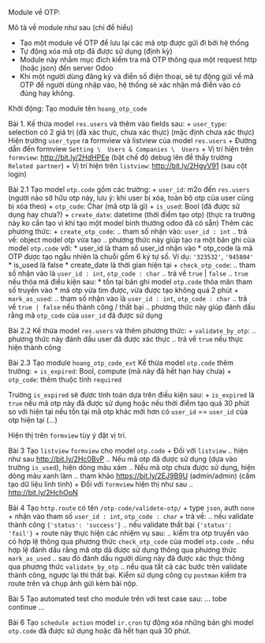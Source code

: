 Module về OTP:

Mô tà về module như sau (chỉ để hiểu)
- Tạo một module về OTP để lưu lại các mã otp được gửi đi bởi hệ thống
- Tự động xóa mã otp đã được sử dụng (định kỳ)
- Module này nhằm mục đích kiểm tra mã OTP thông qua một request http (hoặc json) đến server Odoo
- Khi một người dùng đăng ký và điền số điện thoại, sẽ tự động gửi về mã OTP để người dùng nhập vào, hệ thống sẽ xác nhận mã điền vào có đúng hay không.

Khởi động:
Tạo module tên `hoang_otp_code`


Bài 1.
Kế thừa model `res.users` và thêm vào fields sau:
	+ `user_type`: selection có 2 giá trị (đã xác thực, chưa xác thực) (mặc định chưa xác thực)
Hiện trường `user_type` ra formview và listview của model `res.users`
	+ Đường dẫn đến formview `Setting \  Users & Companies \  Users`
	+ Vị trí hiện trên `formview`: http://bit.ly/2HdHPEe (bật chế độ debug lên để thấy trường `Related partner`)
	+ Vị trí hiện trên `listview`: http://bit.ly/2HgyV91 (sau cột login)

Bài 2.1
Tạo model `otp.code` gồm các trường:
	+ `user_id`: m2o đến `res.users` (người nào sở hữu otp này, lưu ý: khi user bị xóa, toàn bộ otp của user cũng bị xóa theo)
	+ `otp_code`: Char (mã otp là gì)
	+ `is_used`: Bool (đã được sử dụng hay chưa?)
	+ `create_date`: datetime (thời điểm tạo otp) (thực ra trường này ko cần tạo vì khi tạo một model bình thường odoo đã có sẵn)
Thêm các phương thức:
	+ `create_otp_code`: 
		.. tham số nhận vào: `user_id : int`
		.. trả về: object model otp vừa tạo
		.. phương thức này giúp tạo ra một bản ghi của model `otp.code` với:
			* user_id là tham số user_id nhận vào
			* otp_code là mã OTP được tạo ngẫu nhiên là chuỗi gồm 6 ký tự số. Ví dụ: `'323532'`, `'945804'`
			* is_used là false
			* create_date là thời gian hiện tại
	+ `check_otp_code`:
		.. tham số nhận vào là `user_id : int`, `otp_code : char`
		.. trả về `true` | `false`
		.. `true` nếu thỏa mã điều kiện sau:
			* tồn tại bản ghi model `otp.code` thỏa mãn tham số truyền vào
			* mã otp vừa tìm được, vừa được tạo không quá 2 phút
	+ `mark_as_used`:
		.. tham số nhận vào là `user_id : int`, `otp_code : char`
		.. trả về `true | false` nếu thành công / thất bại
		.. phương thức này giúp đánh dấu rằng mã `otp_code` của `user_id` đã được sử dụng

Bài 2.2
Kế thừa model `res.users` và thêm phương thức:
	+ `validate_by_otp`:
		.. phương thức này đánh dấu user đã được xác thực
		.. trả về `true` nếu thực hiện thành công

Bài 2.3
Tạo module `hoang_otp_code_ext`
Kế thừa model `otp.code` thêm trường:
	+ `is_expired`: Bool, compute (mã này đã hết hạn hay chưa)
	+ `otp_code`: thêm thuộc tính `required`
	
Trường `is_expired` sẽ được tính toán dựa trên điều kiện sau:
	+  `is_expired` là `true` nếu mã otp này đã được sử dụng hoặc
							  nếu thời điểm tạo quá 30 phút so với hiện tại
							  nếu tồn tại mã otp khác mới hơn có `user_id` == `user_id` của otp hiện tại (...)

Hiện thị trên `formview` tùy ý đặt vị trí.

Bài 3
Tạo `listview` `formview` cho model `otp.code`
	+ Đối với `listview`
		.. hiện như sau http://bit.ly/2Hc0BvP
		.. Nếu mã otp đã được sử dụng (dựa vào trường `is_used`), hiện dòng màu xám
		.. Nếu mã otp chưa được sử dụng, hiện dòng màu xanh làm 
		.. tham khảo https://bit.ly/2EJ9B9U (admin/admin) (cấm tạo dữ liệu linh tinh)
	+ Đối với `formview` hiện thị như sau
		.. http://bit.ly/2HchOoN


Bài 4
Tạo `http.route` có tên `/otp-code/validete-otp/`
	+ type `json`, auth `none`
	+ nhận vào tham số `user_id : int`, `otp_code : char`
	+ trả về: 
		.. nếu validate thành công `{'status': 'success'}`
		.. nếu validate thất bại `{'status': 'fail'}`
	+ route này thực hiện các nhiệm vụ sau:
		.. kiểm tra otp truyền vào có hợp lệ thông qua phương thức `check_otp_code` của model `otp.code`
		.. nếu hợp lệ đánh dấu rằng mã otp dã được sử dụng thông qua phương thức `mark_as_used`
		.. sau đó đánh dấu người dùng này đã được xác thực thông qua phương thức `validate_by_otp`
		.. nếu qua tất cả các bước trên validate thành công, ngược lại thì thất bại.
Kiểm sử dụng công cụ `postman` kiểm tra route trên và chụp ảnh gửi kèm bài nộp.

Bài 5
Tạo automated test cho module trên với test case sau:
	... tobe continue ...

Bài 6
Tạo `schedule action` model `ir.cron` tự động xóa những bản ghi model `otp.code` đã được sử dụng hoặc đã hết hạn quá 30 phút.
